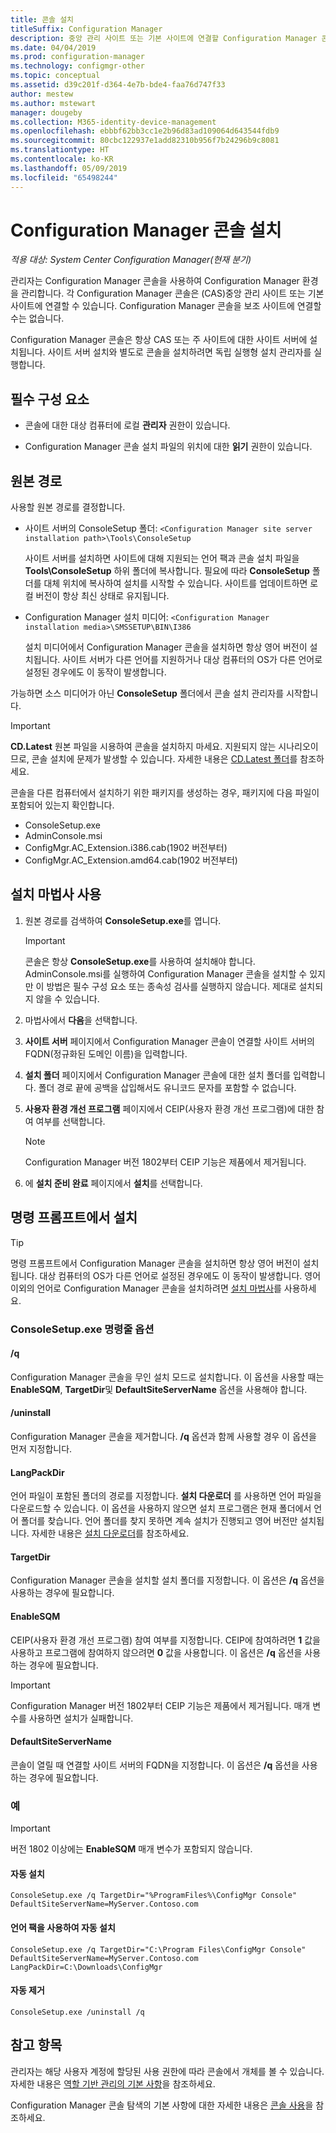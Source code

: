 ```yaml
---
title: 콘솔 설치
titleSuffix: Configuration Manager
description: 중앙 관리 사이트 또는 기본 사이트에 연결할 Configuration Manager 콘솔을 설치합니다.
ms.date: 04/04/2019
ms.prod: configuration-manager
ms.technology: configmgr-other
ms.topic: conceptual
ms.assetid: d39c201f-d364-4e7b-bde4-faa76d747f33
author: mestew
ms.author: mstewart
manager: dougeby
ms.collection: M365-identity-device-management
ms.openlocfilehash: ebbbf62bb3cc1e2b96d83ad109064d643544fdb9
ms.sourcegitcommit: 80cbc122937e1add82310b956f7b24296b9c8081
ms.translationtype: HT
ms.contentlocale: ko-KR
ms.lasthandoff: 05/09/2019
ms.locfileid: "65498244"
---
```

# <a name="install-the-configuration-manager-console"></a>Configuration Manager 콘솔 설치

*적용 대상: System Center Configuration Manager(현재 분기)*

관리자는 Configuration Manager 콘솔을 사용하여 Configuration Manager 환경을 관리합니다. 각 Configuration Manager 콘솔은 (CAS)중앙 관리 사이트 또는 기본 사이트에 연결할 수 있습니다. Configuration Manager 콘솔을 보조 사이트에 연결할 수는 없습니다.

Configuration Manager 콘솔은 항상 CAS 또는 주 사이트에 대한 사이트 서버에 설치됩니다. 사이트 서버 설치와 별도로 콘솔을 설치하려면 독립 실행형 설치 관리자를 실행합니다.  



## <a name="prerequisites"></a>필수 구성 요소

- 콘솔에 대한 대상 컴퓨터에 로컬 **관리자** 권한이 있습니다.  

- Configuration Manager 콘솔 설치 파일의 위치에 대한 **읽기** 권한이 있습니다.  



## <a name="source-paths"></a>원본 경로

사용할 원본 경로를 결정합니다.  

- 사이트 서버의 ConsoleSetup 폴더: `<Configuration Manager site server installation path>\Tools\ConsoleSetup`  

    사이트 서버를 설치하면 사이트에 대해 지원되는 언어 팩과 콘솔 설치 파일을 **Tools\ConsoleSetup** 하위 폴더에 복사합니다. 필요에 따라 **ConsoleSetup** 폴더를 대체 위치에 복사하여 설치를 시작할 수 있습니다. 사이트를 업데이트하면 로컬 버전이 항상 최신 상태로 유지됩니다.  

- Configuration Manager 설치 미디어: `<Configuration Manager installation media>\SMSSETUP\BIN\I386`  

    설치 미디어에서 Configuration Manager 콘솔을 설치하면 항상 영어 버전이 설치됩니다. 사이트 서버가 다른 언어를 지원하거나 대상 컴퓨터의 OS가 다른 언어로 설정된 경우에도 이 동작이 발생합니다.  

가능하면 소스 미디어가 아닌 **ConsoleSetup** 폴더에서 콘솔 설치 관리자를 시작합니다.

> [!Important]  
> **CD.Latest** 원본 파일을 시용하여 콘솔을 설치하지 마세요. 지원되지 않는 시나리오이므로, 콘솔 설치에 문제가 발생할 수 있습니다. 자세한 내용은 [CD.Latest 폴더](/sccm/core/servers/manage/the-cd.latest-folder#unsupported-scenarios)를 참조하세요.<!-- SCCMDocs issue 1359 -->  

콘솔을 다른 컴퓨터에서 설치하기 위한 패키지를 생성하는 경우, 패키지에 다음 파일이 포함되어 있는지 확인합니다.<!--3612513-->

- ConsoleSetup.exe
- AdminConsole.msi
- ConfigMgr.AC_Extension.i386.cab(1902 버전부터)
- ConfigMgr.AC_Extension.amd64.cab(1902 버전부터)



## <a name="use-the-setup-wizard"></a>설치 마법사 사용  

1. 원본 경로를 검색하여 **ConsoleSetup.exe**를 엽니다.  

    > [!IMPORTANT]  
    > 콘솔은 항상 **ConsoleSetup.exe**를 사용하여 설치해야 합니다. AdminConsole.msi를 실행하여 Configuration Manager 콘솔을 설치할 수 있지만 이 방법은 필수 구성 요소 또는 종속성 검사를 실행하지 않습니다. 제대로 설치되지 않을 수 있습니다.  

2. 마법사에서 **다음**을 선택합니다.  

3. **사이트 서버** 페이지에서 Configuration Manager 콘솔이 연결할 사이트 서버의 FQDN(정규화된 도메인 이름)을 입력합니다.  

4. **설치 폴더** 페이지에서 Configuration Manager 콘솔에 대한 설치 폴더를 입력합니다. 폴더 경로 끝에 공백을 삽입해서도 유니코드 문자를 포함할 수 없습니다.  

5. **사용자 환경 개선 프로그램** 페이지에서 CEIP(사용자 환경 개선 프로그램)에 대한 참여 여부를 선택합니다.  

    > [!Note]  
    > Configuration Manager 버전 1802부터 CEIP 기능은 제품에서 제거됩니다.

6. 에 **설치 준비 완료** 페이지에서 **설치**를 선택합니다.  



## <a name="install-from-a-command-prompt"></a>명령 프롬프트에서 설치  

> [!TIP]  
> 명령 프롬프트에서 Configuration Manager 콘솔을 설치하면 항상 영어 버전이 설치됩니다. 대상 컴퓨터의 OS가 다른 언어로 설정된 경우에도 이 동작이 발생합니다. 영어 이외의 언어로 Configuration Manager 콘솔을 설치하려면 [설치 마법사](#use-the-setup-wizard)를 사용하세요.  


### <a name="consolesetupexe-command-line-options"></a>ConsoleSetup.exe 명령줄 옵션

#### <a name="q"></a>/q

Configuration Manager 콘솔을 무인 설치 모드로 설치합니다. 이 옵션을 사용할 때는 **EnableSQM**, **TargetDir**및 **DefaultSiteServerName** 옵션을 사용해야 합니다.

#### <a name="uninstall"></a>/uninstall

Configuration Manager 콘솔을 제거합니다. **/q** 옵션과 함께 사용할 경우 이 옵션을 먼저 지정합니다.

#### <a name="langpackdir"></a>LangPackDir

언어 파일이 포함된 폴더의 경로를 지정합니다. **설치 다운로더** 를 사용하면 언어 파일을 다운로드할 수 있습니다. 이 옵션을 사용하지 않으면 설치 프로그램은 현재 폴더에서 언어 폴더를 찾습니다. 언어 폴더를 찾지 못하면 계속 설치가 진행되고 영어 버전만 설치됩니다. 자세한 내용은 [설치 다운로더](setup-downloader.md)를 참조하세요.

#### <a name="targetdir"></a>TargetDir

Configuration Manager 콘솔을 설치할 설치 폴더를 지정합니다. 이 옵션은 **/q** 옵션을 사용하는 경우에 필요합니다.

#### <a name="enablesqm"></a>EnableSQM

CEIP(사용자 환경 개선 프로그램) 참여 여부를 지정합니다. CEIP에 참여하려면 **1** 값을 사용하고 프로그램에 참여하지 않으려면 **0** 값을 사용합니다. 이 옵션은 **/q** 옵션을 사용하는 경우에 필요합니다.

> [!Important]  
> Configuration Manager 버전 1802부터 CEIP 기능은 제품에서 제거됩니다. 매개 변수를 사용하면 설치가 실패합니다.

#### <a name="defaultsiteservername"></a>DefaultSiteServerName

콘솔이 열릴 때 연결할 사이트 서버의 FQDN을 지정합니다. 이 옵션은 **/q** 옵션을 사용하는 경우에 필요합니다.


### <a name="examples"></a>예

> [!Important]  
> 버전 1802 이상에는 **EnableSQM** 매개 변수가 포함되지 않습니다.

#### <a name="silent-install"></a>자동 설치

`ConsoleSetup.exe /q TargetDir="%ProgramFiles%\ConfigMgr Console" DefaultSiteServerName=MyServer.Contoso.com`

#### <a name="silent-install-with-language-packs"></a>언어 팩을 사용하여 자동 설치

`ConsoleSetup.exe /q TargetDir="C:\Program Files\ConfigMgr Console" DefaultSiteServerName=MyServer.Contoso.com LangPackDir=C:\Downloads\ConfigMgr`  

#### <a name="silent-uninstall"></a>자동 제거

`ConsoleSetup.exe /uninstall /q`  



## <a name="see-also"></a>참고 항목

관리자는 해당 사용자 계정에 할당된 사용 권한에 따라 콘솔에서 개체를 볼 수 있습니다. 자세한 내용은 [역할 기반 관리의 기본 사항](/sccm/core/understand/fundamentals-of-role-based-administration)을 참조하세요.

Configuration Manager 콘솔 탐색의 기본 사항에 대한 자세한 내용은 [콘솔 사용](/sccm/core/servers/manage/admin-console)을 참조하세요.
